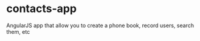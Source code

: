 # contacts-app
 AngularJS app that allow you to create a phone book, record users, search them, etc
